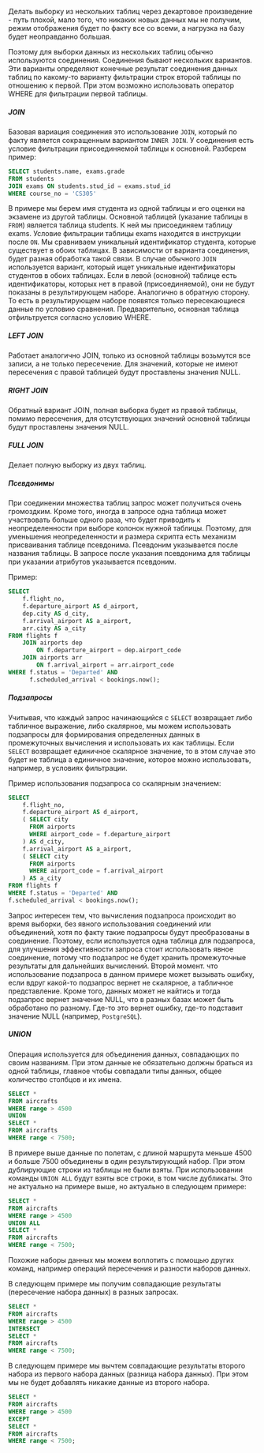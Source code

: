 Делать выборку из нескольких таблиц через декартовое произведение - путь плохой, мало того, что никаких новых данных мы не получим, режим отображения будет по факту все со всеми, а нагрузка на базу будет неоправданно большая.

Поэтому для выборки данных из нескольких таблиц обычно используются соединения. Соединения бывают нескольких вариантов. Эти варианты определяют конечные результат соединения данных таблиц по какому-то варианту фильтрации строк второй таблицы по отношению к первой. При этом возможно использовать оператор WHERE для фильтрации первой таблицы. 
##### JOIN
Базовая вариация соединения это использование `JOIN`, который по факту является сокращенным вариантом `INNER JOIN`. У соединения есть условие фильтрации присоединяемой таблицы к основной. Разберем пример: 
```SQL
SELECT students.name, exams.grade 
FROM students 
JOIN exams ON students.stud_id = exams.stud_id 
WHERE course_no = 'CS305'
```

В примере мы берем имя студента из одной таблицы и его оценки на экзамене из другой таблицы. Основной таблицей (указание таблицы в `FROM`) является таблица students. К ней мы присоединяем таблицу exams. Условие фильтрации таблицы exams находится в инструкции после `ON`. Мы сравниваем уникальный идентификатор студента, которые существует в обоих таблицах. В зависимости от варианта соединения, будет разная обработка такой связи. В случае обычного `JOIN` используется вариант, который ищет уникальные идентификаторы студентов в обоих таблицах. Если в левой (основной) таблице есть идентификаторы, которых нет в правой (присоединяемой), они не будут показаны в результирующем наборе. Аналогично в обратную сторону. То есть в результирующем наборе появятся только пересекающиеся данные по условию сравнения. 
Предварительно, основная таблица отфильтруется согласно условию WHERE. 
##### LEFT JOIN
Работает аналогично JOIN, только из основной таблицы возьмутся все записи, а не только пересечение. Для значений, которые не имеют пересечения с правой таблицей будут проставлены значения NULL.
##### RIGHT JOIN
Обратный вариант JOIN, полная выборка будет из правой таблицы, помимо пересечения, для отсутствующих значений основной таблицы будут проставлены значения NULL.
##### FULL JOIN
Делает полную выборку из двух таблиц. 
##### Псевдонимы
При соединении множества таблиц запрос может получиться очень громоздким. Кроме того, иногда в запросе одна таблица может участвовать больше одного раза, что будет приводить к неопределенности при выборе колонок нужной таблицы. Поэтому, для уменьшения неопределенности и размера скрипта есть механизм присваивания таблице псевдонима. Псевдоним указывается после названия таблицы. В запросе после указания псевдонима для таблицы при указании атрибутов указывается псевдоним. 

Пример:
```SQL
SELECT 
	f.flight_no, 
	f.departure_airport AS d_airport, 
	dep.city AS d_city, 
	f.arrival_airport AS a_airport, 
	arr.city AS a_city 
FROM flights f 
	JOIN airports dep 
		ON f.departure_airport = dep.airport_code
	JOIN airports arr 
		ON f.arrival_airport = arr.airport_code 
WHERE f.status = 'Departed' AND 
	  f.scheduled_arrival < bookings.now();
```

##### Подзапросы
Учитывая, что каждый запрос начинающийся с `SELECT` возвращает либо табличное выражение, либо скалярное, мы можем использовать подзапросы для формирования определенных данных в промежуточных вычисления и использовать их как таблицы. Если `SELECT` возвращает единичное скалярное значение, то в этом случае это будет не таблица а единичное значение, которое можно использовать, например, в условиях фильтрации. 

Пример использования подзапроса со скалярным значением:
```SQL
SELECT 
	f.flight_no, 
	f.departure_airport AS d_airport, 
	( SELECT city 
	  FROM airports 
	  WHERE airport_code = f.departure_airport 
	) AS d_city, 
	f.arrival_airport AS a_airport, 
	( SELECT city 
	  FROM airports 
	  WHERE airport_code = f.arrival_airport 
	) AS a_city 
FROM flights f 
WHERE f.status = 'Departed' AND 
f.scheduled_arrival < bookings.now();
```
Запрос интересен тем, что вычисления подзапроса происходит во время выборки, без явного использования соединений или объединений, хотя по факту такие подзапросы будут преобразованы в соединение. Поэтому, если используется одна таблица для подзапроса, для улучшения эффективности запроса стоит использовать явное соединение, потому что подзапрос не будет хранить промежуточные результаты для дальнейших вычислений. 
Второй момент. что использование подзапроса в данном примере может вызывать ошибку, если вдруг какой-то подзапрос вернет не скалярное, а табличное представление. Кроме того, данных может не найтись и тогда подзапрос вернет значение NULL, что в разных базах может быть обработано по разному. Где-то это вернет ошибку, где-то подставит значение NULL (например, `PostgreSQL`). 

##### UNION
Операция используется для объединения данных, совпадающих по своим названиям. При этом данные не обязательно должны браться из одной таблицы, главное чтобы совпадали типы данных, общее количество столбцов и их имена. 

```SQL
SELECT * 
FROM aircrafts 
WHERE range > 4500 
UNION 
SELECT * 
FROM aircrafts 
WHERE range < 7500;
```

В примере выше данные по полетам, с длиной маршрута меньше 4500 и больше 7500 объединены в один результирующий набор. При этом дублирующие строки из таблицы не были взяты.  При использовании команды `UNION ALL` будут взяты все строки, в том числе дубликаты. Это не актуально на примере выше, но актуально в следующем примере:

```SQL
SELECT * 
FROM aircrafts 
WHERE range > 4500 
UNION ALL 
SELECT * 
FROM aircrafts 
WHERE range < 7500;
```

Похожие наборы данных мы можем воплотить с помощью других команд, например операций пересечения и разности наборов данных. 

В следующем примере мы получим совпадающие результаты (пересечение набора данных) в разных запросах. 

```SQL
SELECT * 
FROM aircrafts 
WHERE range > 4500 
INTERSECT 
SELECT * 
FROM aircrafts 
WHERE range < 7500;
```

В следующем примере мы вычтем совпадающие результаты второго набора из первого набора данных (разница набора данных). При этом мы не будет добавлять никакие данные из второго набора. 

```SQL
SELECT * 
FROM aircrafts 
WHERE range > 4500 
EXCEPT 
SELECT * 
FROM aircrafts 
WHERE range < 7500;
```

